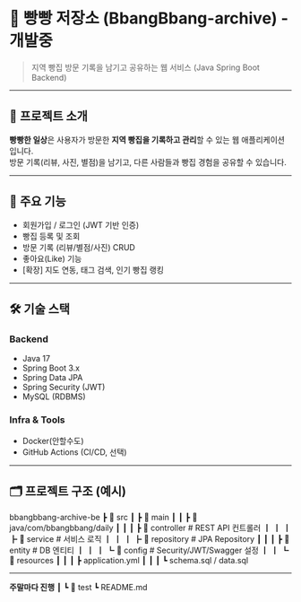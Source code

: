 # 🍞 빵빵 저장소 (BbangBbang-archive) - 개발중

> 지역 빵집 방문 기록을 남기고 공유하는 웹 서비스 (Java Spring Boot Backend)

---

## 📌 프로젝트 소개
**빵빵한 일상**은 사용자가 방문한 **지역 빵집을 기록하고 관리**할 수 있는 웹 애플리케이션입니다.  
방문 기록(리뷰, 사진, 별점)을 남기고, 다른 사람들과 빵집 경험을 공유할 수 있습니다.  

---

## 🚀 주요 기능
- 회원가입 / 로그인 (JWT 기반 인증)
- 빵집 등록 및 조회
- 방문 기록 (리뷰/별점/사진) CRUD
- 좋아요(Like) 기능
- [확장] 지도 연동, 태그 검색, 인기 빵집 랭킹

---

## 🛠 기술 스택
### Backend
- Java 17  
- Spring Boot 3.x  
- Spring Data JPA  
- Spring Security (JWT)  
- MySQL (RDBMS)  

### Infra & Tools
- Docker(안할수도)
- GitHub Actions (CI/CD, 선택)  

---

## 🗂 프로젝트 구조 (예시)
bbangbbang-archive-be
┣ 📂 src
┃ ┣ 📂 main
┃ ┃ ┣ 📂 java/com/bbangbbang/daily
┃ ┃ ┃ ┣ 📂 controller # REST API 컨트롤러
┃ ┃ ┃ ┣ 📂 service # 서비스 로직
┃ ┃ ┃ ┣ 📂 repository # JPA Repository
┃ ┃ ┃ ┣ 📂 entity # DB 엔티티
┃ ┃ ┃ ┗ 📂 config # Security/JWT/Swagger 설정
┃ ┃ ┗ 📂 resources
┃ ┃ ┃ ┣ application.yml
┃ ┃ ┃ ┗ schema.sql / data.sql

---

**주말마다 진행**
┃ ┗ 📂 test
┗ README.md
